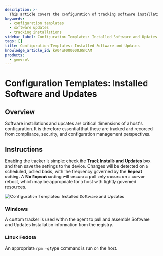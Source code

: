 ```yaml
---
description: >-
  This article covers the configuration of tracking software installations and updates on hosts, including instructions for both Windows and Linux Fedora systems.
keywords:
  - configuration templates
  - software updates
  - tracking installations
sidebar_label: Configuration Templates: Installed Software and Updates
tags: []
title: Configuration Templates: Installed Software and Updates
knowledge_article_id: kA04u0000000JRnCAM
products:
  - general
---
```


# Configuration Templates: Installed Software and Updates

## Overview

Software installations and updates are critical dimensions of a host's configuration. It is therefore essential that these are tracked and recorded from compliance, security, and configuration management perspectives.

## Instructions

Enabling the tracker is simple: check the **Track Installs and Updates** box and then save the settings to the device. Changes will be detected on a scheduled, polled basis, with the frequency governed by the **Repeat** setting. A **No Repeat** setting will ensure a poll only occurs on a server reboot, which may be appropriate for a host with tightly governed resources.

![Configuration Templates: Installed Software and Updates](https://nwxcorp--c.na147.content.force.com/sfc/dist/version/download/?oid=00D7000000091pB&ids=0684u00000LdJy1&d=%2Fa%2F4u000000LzYi%2FOBNCp4.vYumpDnhb_s97_zbA.qYKtJbdHkbddQnvs9Q&asPdf=false)

### Windows

A custom tracker is used within the agent to pull and assemble Software and Updates Installation information from the registry.

### Linux Fedora

An appropriate `rpm -q` type command is run on the host.